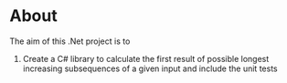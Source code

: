 # About

The aim of this .Net project is to 
1. Create a C# library to calculate the first result of possible longest increasing subsequences of a given input and include the unit tests 


